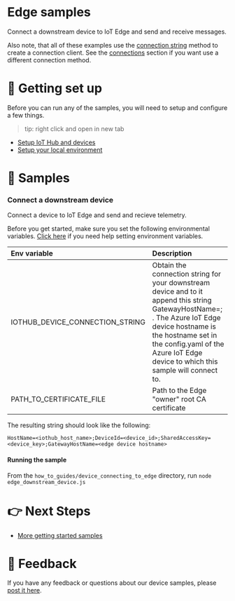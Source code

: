 # Edge samples

Connect a downstream device to IoT Edge and send and receive messages.

Also note, that all of these examples use the [connection string](../connections/connection_string.js) method to create a connection client. See the [connections](../connections) section if you want use a different connection method.

# 🦉 Getting set up

Before you can run any of the samples, you will need to setup and configure a few things.

> tip: right click and open in new tab

- [Setup IoT Hub and devices](../../../doc/devicesamples/iot-hub-prerequisites.md)
- [Setup your local environment](../../../doc/devicesamples/dev-environment.md)

# 🌟 Samples

### Connect a downstream device

Connect a device to IoT Edge and send and recieve telemetry.

Before you get started, make sure you set the following environmental variables. [Click here](../../../doc/devicesamples/setting-env-variables.md) if you need help setting environment variables.

| Env variable                    | Description                                                                                                                                                                                                         |
| :------------------------------ | :------------------------------------------------------------------------------------------------------------------------------------------------------------------------------------------------------------------ |
| IOTHUB_DEVICE_CONNECTION_STRING | Obtain the connection string for your downstream device and to it append this string GatewayHostName=<edge device hostname>; . The Azure IoT Edge device hostname is the hostname set in the config.yaml of the Azure IoT Edge device to which this sample will connect to. |
| PATH_TO_CERTIFICATE_FILE | Path to the Edge "owner" root CA certificate |

The resulting string should look like the following: 

```
HostName=<iothub_host_name>;DeviceId=<device_id>;SharedAccessKey=<device_key>;GatewayHostName=<edge device hostname>
```

#### Running the sample

From the `how_to_guides/device_connecting_to_edge` directory, run `node edge_downstream_device.js`

# 👉 Next Steps

- [More getting started samples](../../)

# 💬 Feedback

If you have any feedback or questions about our device samples, please [post it here](https://github.com/Azure/azure-iot-sdk-node/discussions/1042).